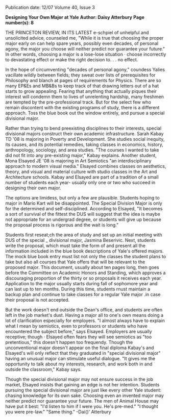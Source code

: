 Publication date: 12/07
Volume 40, Issue 3

**Designing Your Own Major at Yale**
**Author: Daisy Atterbury**
**Page number(s): 8**

THE PRINCETON REVIEW, IN ITS LATEST e-schpiel of unhelpful and unsolicited advice, counseled me, "While it is true that choosing the proper major early on can help spare years, possibly even decades, of personal agony, the major you choose will neither predict nor guarantee your future." In other words, choosing a major is a lose-lose situation · choose incorrectly to devastating effect or make the right decision to. . . no effect. 

In the hope of circumventing "decades of personal agony," coundess Yalies vacillate wildly between fields; they sweat over lists of prerequisites for Philosophy and blanch at pages of requirements for Physics. There are so many EP&Es and MB&Bs to keep track of that drawing letters out of a hat starts to grow appealing. Fearing that anything that actually piques their interest will condemn them to lives of unrelenting hardship, many freshmen are tempted by the pre-professional track. But for the select few who remain discontent with the existing programs of study, there is a different approach. Toss the blue book out the window entirely, and pursue a special divisional major. 

Rather than trying to bend preexisting disciplines to their interests, special divisional majors construct their own academic infrastructure. Sarah Kabay TD '08 is majoring in Poverty and Development. She studies social inequity, its causes, and its potential remedies, taking classes in economics, history, anthropology, sociology, and area studies. "The courses I wanted to take did not fit into any pre-existing major," Kabay explains. Another student, Mona Elsayed JE '08 is majoring in Art Semiotics "an interdisciplinary approach to modern visual media." Elsayed combines classes on aesthetics, theory, and visual and material culture with studio classes in the Art and Architecture schools. Kabay and Elsayed are part of a tradition of a small number of students each year- usually only one or two who succeed in designing their own major. 

The options are limidess, but only a few are plausible. Students hoping to major in Mario Kart will be disappointed. The Special Division Major is only for the determined and self-disciplined. According to Elsayed, "It becomes a sort of survival of the fittest the DUS will suggest that the idea is maybe not appropriate for an undergrad degree, or students will give up because the proposal process is rigorous and the wait is long." 

Students first reseat;ch the area of study and set up an initial meeting with DUS of the special _ divisional major, Jasmina Beserivic. Next, students write the proposal, which must take the form of and present all the information included in the blue book descriptions of Yale's offered majors. The mock blue book entry must list not only the classes the student plans to take but also all courses that Yale offers that will be relevant to the proposed major. This document, usually about ten pages long, then goes before the Committee on Academic Honors and Standing, which approves a discouraging proportion of the thirty or so proposals it receives each year. Application to the major usually starts during fall of sophomore year and can last up to ten months. During this time, students rnust maintain a backup plan and continue to take classes for a regular Yale major .in case their proposal is not accepted. 

But the work doesn't end outside the Dean's office, and students are often left in the job market's dust. Having a major all to one's own means doing a lot of clarification especially for employers. "I almost always have to explain what I mean by semiotics, even to professors or students who have encountered the subject before," says Elsayed. Employers are usually receptive; though · Elsayed often fears they will see semiotics as "too pretentious," this doesn't happen too frequendy. Though the unconventional major doesn't appear on the final diploma Kabay's and Elsayed's will only reflect that they graduated in "special divisional major" having an unusual major can stimulate useful dialogue. "It gives me the opportunity to talk about my interests, research, and work both in and outside the classroom," Kabay says. 

Though the special divisional major may not ensure success in the job market, Elsayed insists that gaining an edge is not her intention. Students pursuing the special divisional major are just like every other Yale student: chasing knowledge for its own sake. Choosing even an invented major may neither predict nor guarantee your future. The men of Animal House may have put it best: 
"I'd listen to him if I were you. He's pre-med." 
"I thought you were pre-law." 
"Same thing." 
-Dai{)' Atterbury